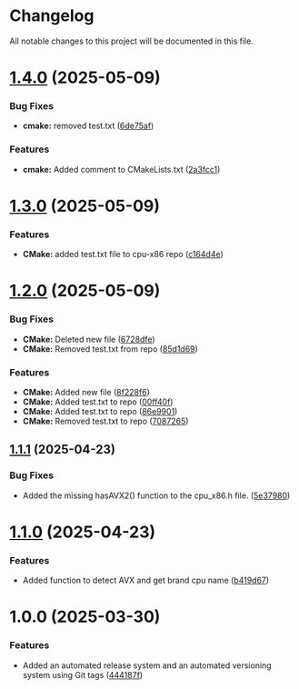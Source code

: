 # Changelog

All notable changes to this project will be documented in this file.

# [1.4.0](https://github.com/MarcinOstrowskiB3D/cpu-x86/compare/v1.3.0...v1.4.0) (2025-05-09)


### Bug Fixes

* **cmake:** removed test.txt ([6de75af](https://github.com/MarcinOstrowskiB3D/cpu-x86/commit/6de75afc5a93b9f0a25d8ba3a7a604126ef01238))


### Features

* **cmake:** Added comment to CMakeLists.txt ([2a3fcc1](https://github.com/MarcinOstrowskiB3D/cpu-x86/commit/2a3fcc1cc6c273f182673c587ea935c2a7480292))

# [1.3.0](https://github.com/MarcinOstrowskiB3D/cpu-x86/compare/v1.2.0...v1.3.0) (2025-05-09)


### Features

* **CMake:** added test.txt file to cpu-x86 repo ([c164d4e](https://github.com/MarcinOstrowskiB3D/cpu-x86/commit/c164d4e75eca5f583a5751e607562e5d28de8fe0))

# [1.2.0](https://github.com/MarcinOstrowskiB3D/cpu-x86/compare/v1.1.1...v1.2.0) (2025-05-09)


### Bug Fixes

* **CMake:** Deleted new file ([6728dfe](https://github.com/MarcinOstrowskiB3D/cpu-x86/commit/6728dfeca44ff35a49c0b2f1d2fc65492d1d24c6))
* **CMake:** Removed test.txt from repo ([85d1d69](https://github.com/MarcinOstrowskiB3D/cpu-x86/commit/85d1d698466a0f40902abdd7901eae3f4d9e09d4))


### Features

* **CMake:** Added new file ([8f228f6](https://github.com/MarcinOstrowskiB3D/cpu-x86/commit/8f228f65ac41c11ab3190e55a864ce5a9bac7a5a))
* **CMake:** Added test.txt to repo ([00ff40f](https://github.com/MarcinOstrowskiB3D/cpu-x86/commit/00ff40ff815c6a6c925cf068243041dfd87474fa))
* **CMake:** Added test.txt to repo ([86e9901](https://github.com/MarcinOstrowskiB3D/cpu-x86/commit/86e9901abc570e5e5635e8407d8784ffe71278ce))
* **CMake:** Removed test.txt to repo ([7087265](https://github.com/MarcinOstrowskiB3D/cpu-x86/commit/708726554f1890244f5eedb268fcce9e5a8931e0))

## [1.1.1](https://github.com/B3DScanner/cpu-x86/compare/v1.1.0...v1.1.1) (2025-04-23)


### Bug Fixes

* Added the missing hasAVX2() function to the cpu_x86.h file. ([5e37980](https://github.com/B3DScanner/cpu-x86/commit/5e379803773fbc7200b973f5837aa8d92dc98bfc))

# [1.1.0](https://github.com/B3DScanner/cpu-x86/compare/v1.0.0...v1.1.0) (2025-04-23)


### Features

* Added function to detect AVX and get brand cpu name ([b419d67](https://github.com/B3DScanner/cpu-x86/commit/b419d6793cc7172251515384fb73cc1bea48673f))

# 1.0.0 (2025-03-30)


### Features

* Added an automated release system and an automated versioning system using Git tags ([444187f](https://github.com/B3DScanner/cpu-x86/commit/444187f145174d47e3526311fbed857f333d1597))
